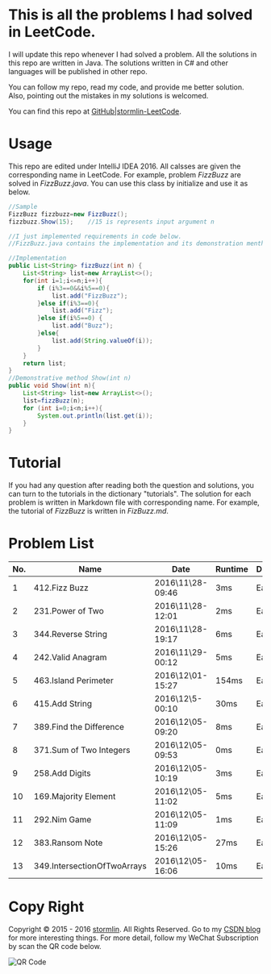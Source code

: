 # This is all the problems I had solved in LeetCode.
I will update this repo whenever I had solved a problem. All the solutions in this repo are written in Java. The solutions written in C# and other languages will be published in other repo.

You can follow my repo, read my code, and provide me better solution. Also, pointing out the mistakes in my solutions is welcomed.

You can find this repo at [GitHub|stormlin-LeetCode](https://github.com/K9A2/LeetCode).

# Usage
This repo are edited under IntelliJ IDEA 2016.
All calsses are given the corresponding name in LeetCode. For example, problem *FizzBuzz* are solved in *FizzBuzz.java*. You can use this class by initialize and use it as below.

```java
//Sample
FizzBuzz fizzbuzz=new FizzBuzz();
fizzbuzz.Show(15);    //15 is represents input argument n

//I just implemented requirements in code below.
//FizzBuzz.java contains the implementation and its demonstration menthod Show()

//Implementation
public List<String> fizzBuzz(int n) {
    List<String> list=new ArrayList<>();    
    for(int i=1;i<=n;i++){
        if (i%3==0&&i%5==0){
            list.add("FizzBuzz");
        }else if(i%3==0){
            list.add("Fizz");
        }else if(i%5==0) {
            list.add("Buzz");
        }else{
            list.add(String.valueOf(i));
        }
    }
    return list;
}
//Demonstrative method Show(int n)
public void Show(int n){
    List<String> list=new ArrayList<>();
    list=fizzBuzz(n);
    for (int i=0;i<n;i++){
        System.out.println(list.get(i));
    }
}
```

# Tutorial
If you had any question after reading both the question and solutions, you can turn to the tutorials in the dictionary "tutorials". The solution for each problem is written in Markdown file with corresponding name. For example, the   tutorial of *FizzBuzz* is written in *FizBuzz.md*.

# Problem List
|No.|Name        |Date|Runtime|Difficulty|
|-----|------------|-----------|-------|----|
|1|412.Fizz Buzz|2016\11\28-09:46|3ms|Easy|
|2|231.Power of Two|2016\11\28-12:01|2ms|Easy|
|3|344.Reverse String|2016\11\28-19:17|6ms|Easy|
|4|242.Valid Anagram|2016\11\29-00:12|5ms|Easy|
|5|463.Island Perimeter|2016\12\01-15:27|154ms|Easy|
|6|415.Add String|2016\12\5-00:10|30ms|Easy|
|7|389.Find the Difference|2016\12\05-09:20|8ms|Easy|
|8|371.Sum of Two Integers|2016\12\05-09:53|0ms|Easy|
|9|258.Add Digits|2016\12\05-10:19|3ms|Easy|
|10|169.Majority Element|2016\12\05-11:02|5ms|Easy|
|11|292.Nim Game|2016\12\05-11:09|1ms|Easy|
|12|383.Ransom Note|2016\12\05-15:26|27ms|Easy|
|13|349.IntersectionOfTwoArrays|2016\12\05-16:06|10ms|Easy|

# Copy Right
Copyright © 2015 - 2016 [stormlin](http://www.stormlin.com/). All Rights Reserved.
Go to my [CSDN blog](http://blog.csdn.net/atmiao) for more interesting things.
For more detail, follow my WeChat Subscription by scan the QR code below.

![QR Code](http://img.blog.csdn.net/20161209103948618?watermark/2/text/aHR0cDovL2Jsb2cuY3Nkbi5uZXQvYXRtaWFv/font/5a6L5L2T/fontsize/400/fill/I0JBQkFCMA==/dissolve/70/gravity/SouthEast)